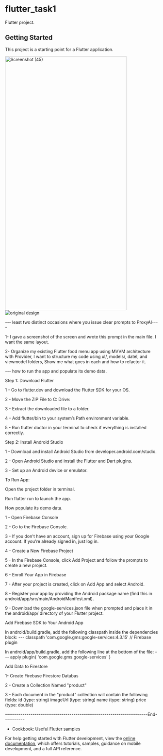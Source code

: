# flutter_task1

Flutter project.

## Getting Started

This project is a starting point for a Flutter application.




<img width="400" height="837" alt="Screenshot (45)" src="https://github.com/user-attachments/assets/139137b4-2250-443f-8fd5-1ff556cd3ba3" />                                    ![original design](https://github.com/user-attachments/assets/b6ed11fa-e0d2-4436-be48-6f9bc9b58c42)             









--- least two distinct occasions where you issue clear prompts to ProxyAI----

1- I gave a screenshot of the screen and wrote this prompt in the main file.
I want the same layout.


2- Organize my existing Flutter food menu app using MVVM architecture with Provider,
I want to structure my code using ul/, models/, datel, and viewmodel folders,
Show me what goes in each and how to refactor it.

---  how to run the app and populate its demo data.

Step 1: Download Flutter

1 - Go to flutter.dev and download the Flutter SDK for your OS.

2 - Move the ZIP File to C: Drive:

3 - Extract the downloaded file to a folder.

4 - Add flutter/bin to your system’s Path environment variable.

5 - Run flutter doctor in your terminal to check if everything is installed correctly.

Step 2: Install Android Studio

1 - Download and install Android Studio from developer.android.com/studio.

2 - Open Android Studio and install the Flutter and Dart plugins.

3 - Set up an Android device or emulator.

To Run App:

Open the project folder in terminal.

Run flutter run to launch the app.


How populate its demo data.

1 - Open Firebase Console

2 - Go to the Firebase Console.

3 - If you don't have an account, sign up
    for Firebase using your Google account. 
    If you're already signed in, just log in.

4 - Create a New Firebase Project

5 - In the Firebase Console, click Add Project and
    follow the prompts to create a new project.

6 - Enroll Your App in Firebase

7 - After your project is created, click on Add App and select Android.

8 - Register your app by providing the Android package name (find this in android/app/src/main/AndroidManifest.xml).

9 - Download the google-services.json file when prompted and place it in the android/app/ directory of your Flutter project.

Add Firebase SDK to Your Android App

In android/build.gradle, add the following classpath inside the dependencies block:
 --- classpath 'com.google.gms:google-services:4.3.15'  // Firebase plugin

In android/app/build.gradle, add the following line at the bottom of the file:
 --- apply plugin{ 'com.google.gms.google-services' }

Add Data to Firestore 

1- Create Firebase Firestore Databas 

2 - Create a Collection Named "product"

3 - Each document in the "product" collection will contain the following fields:
    id (type: string)
    imageUrl (type: string)
    name (type: string)
    price (type: double)

-------------------------------------------------------------------------End-----------





- [Cookbook: Useful Flutter samples](https://docs.flutter.dev/cookbook)

For help getting started with Flutter development, view the
[online documentation](https://docs.flutter.dev/), which offers tutorials,
samples, guidance on mobile development, and a full API reference.
